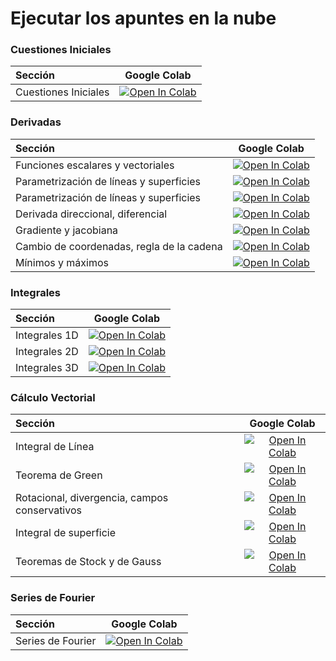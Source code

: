 # Ejecutar los apuntes en la nube

### Cuestiones Iniciales
| Sección | Google Colab  |                    
| :--  | :--: |
| Cuestiones Iniciales  | [![Open In Colab](https://colab.research.google.com/assets/colab-badge.svg)](https://colab.research.google.com/github/jahernando/book-USC-MMIII/blob/main/notebooks/tderivadas_introduccion.ipynb) |

### Derivadas
| Sección | Google Colab  |                    
| :--  | :--: |
| Funciones escalares y vectoriales | [![Open In Colab](https://colab.research.google.com/assets/colab-badge.svg)](https://colab.research.google.com/github/jahernando/book-USC-MMIII/blob/main/notebooks/tderivadas_funcion_escalar_vectorial.ipynb) |
| Parametrización de líneas y superficies | [![Open In Colab](https://colab.research.google.com/assets/colab-badge.svg)](https://colab.research.google.com/github/jahernando/book-USC-MMIII/blob/main/notebooks/tderivadas_limites_continuidad.ipynb) |
| Parametrización de líneas y superficies | [![Open In Colab](https://colab.research.google.com/assets/colab-badge.svg)](https://colab.research.google.com/github/jahernando/book-USC-MMIII/blob/main/notebooks/tderivadas_parametrizacion_lineas_superficies.ipynb) |
| Derivada direccional, diferencial | [![Open In Colab](https://colab.research.google.com/assets/colab-badge.svg)](https://colab.research.google.com/github/jahernando/book-USC-MMIII/blob/main/notebooks/tderivadas_direccional_diferencial.ipynb) |
| Gradiente y jacobiana | [![Open In Colab](https://colab.research.google.com/assets/colab-badge.svg)](https://colab.research.google.com/github/jahernando/book-USC-MMIII/blob/main/notebooks/tderivadas_gradiante_jacobiana.ipynb) |
| Cambio de coordenadas, regla de la cadena | [![Open In Colab](https://colab.research.google.com/assets/colab-badge.svg)](https://colab.research.google.com/github/jahernando/book-USC-MMIII/blob/main/notebooks/tderivadas_coordenadas_cadena.ipynb) |
| Mínimos y máximos | [![Open In Colab](https://colab.research.google.com/assets/colab-badge.svg)](https://colab.research.google.com/github/jahernando/book-USC-MMIII/blob/main/notebooks/tderivadas_min_max.ipynb) |


### Integrales
| Sección | Google Colab  |                    
| :--  | :--: |
| Integrales 1D  | [![Open In Colab](https://colab.research.google.com/assets/colab-badge.svg)](https://colab.research.google.com/github/jahernando/book-USC-MMIII/blob/main/notebooks/tintegral_1d.ipynb) |
| Integrales 2D  | [![Open In Colab](https://colab.research.google.com/assets/colab-badge.svg)](https://colab.research.google.com/github/jahernando/book-USC-MMIII/blob/main/notebooks/tintegral_2d.ipynb) |
| Integrales 3D  | [![Open In Colab](https://colab.research.google.com/assets/colab-badge.svg)](https://colab.research.google.com/github/jahernando/book-USC-MMIII/blob/main/notebooks/tintegral_3d.ipynb) |


### Cálculo Vectorial
| Sección | Google Colab  |                    
| :--  | :--: |
| Integral de Línea  | [![Open In Colab](https://colab.research.google.com/assets/colab-badge.svg)](https://colab.research.google.com/github/jahernando/book-USC-MMIII/blob/main/notebooks/tcalvec_integral_linea.ipynb) |
| Teorema de Green  | [![Open In Colab](https://colab.research.google.com/assets/colab-badge.svg)](https://colab.research.google.com/github/jahernando/book-USC-MMIII/blob/main/notebooks/tcalvec_green.ipynb) |
| Rotacional, divergencia, campos conservativos  | [![Open In Colab](https://colab.research.google.com/assets/colab-badge.svg)](https://colab.research.google.com/github/jahernando/book-USC-MMIII/blob/main/notebooks/tcalvec_rotdiv_conservativos.ipynb) |
| Integral de superficie  | [![Open In Colab](https://colab.research.google.com/assets/colab-badge.svg)](https://colab.research.google.com/github/jahernando/book-USC-MMIII/blob/main/notebooks/tcalvec_integral_superficie.ipynb) |
| Teoremas de Stock y de Gauss  | [![Open In Colab](https://colab.research.google.com/assets/colab-badge.svg)](https://colab.research.google.com/github/jahernando/book-USC-MMIII/blob/main/notebooks/tcalvec_stockes_gauss.ipynb) |

### Series de Fourier
| Sección | Google Colab  |                    
| :--  | :--: |
| Series de Fourier  | [![Open In Colab](https://colab.research.google.com/assets/colab-badge.svg)](https://colab.research.google.com/github/jahernando/book-USC-MMIII/blob/main/notebooks/tfourier.ipynb) |